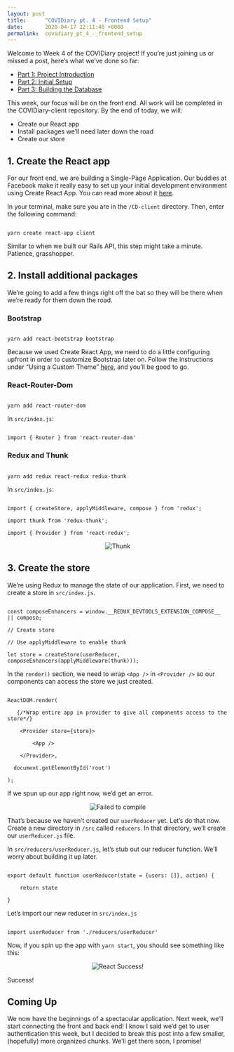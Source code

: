 ```yaml
---
layout: post
title:      "COVIDiary pt. 4 - Frontend Setup"
date:       2020-04-17 22:11:46 +0000
permalink:  covidiary_pt_4_-_frontend_setup
---
```



Welcome to Week 4 of the COVIDiary project! If you’re just joining us or missed a post, here’s what we’ve done so far:

*   [Part 1: Project Introduction](https://www.codewitch.dev/covidiary_-_a_rails_react_project)
*   [Part 2: Initial Setup](https://www.codewitch.dev/covidiary_part_2_-_initial_setup)
*   [Part 3: Building the Database](https://www.codewitch.dev/covidiary_pt_3_-_building_the_database)

This week, our focus will be on the front end. All work will be completed in the COVIDiary-client repository. By the end of today, we will:

*   Create our React app
*   Install packages we’ll need later down the road
*   Create our store


## 1. Create the React app

For our front end, we are building a Single-Page Application. Our buddies at Facebook make it really easy to set up your initial development environment using Create React App. You can read more about it [here](https://github.com/facebook/create-react-app).

In your terminal, make sure you are in the `/CD-client` directory. Then, enter the following command:

```

yarn create react-app client

```

Similar to when we built our Rails API, this step might take a minute. Patience, grasshopper.


## 2. Install additional packages

We’re going to add a few things right off the bat so they will be there when we’re ready for them down the road.


### Bootstrap

```

yarn add react-bootstrap bootstrap

```

Because we used Create React App, we need to do a little configuring upfront in order to customize Bootstrap later on. Follow the instructions under “Using a Custom Theme” [here](https://create-react-app.dev/docs/adding-bootstrap/), and you’ll be good to go.


### React-Router-Dom

```

yarn add react-router-dom

```

In `src/index.js`:

```

import { Router } from 'react-router-dom'

```


### Redux and Thunk

```

yarn add redux react-redux redux-thunk

```

In `src/index.js`:

```

import { createStore, applyMiddleware, compose } from 'redux';

import thunk from 'redux-thunk';

import { Provider } from 'react-redux';

```

<center>
<img alt="Thunk" src="https://media.giphy.com/media/mclaz3NEq6en6/source.gif">
</center>


## 3. Create the store

We’re using Redux to manage the state of our application. First, we need to create a store in `src/index.js`.

```

const composeEnhancers = window.__REDUX_DEVTOOLS_EXTENSION_COMPOSE__ || compose;

// Create store

// Use applyMiddleware to enable thunk

let store = createStore(userReducer, composeEnhancers(applyMiddleware(thunk)));

```

In the `render()` section, we need to wrap `<App />` in `<Provider />` so our components can access the store we just created.

```

ReactDOM.render(

   {/*Wrap entire app in provider to give all components access to the store*/}

    <Provider store={store}>

        <App />

    </Provider>,

  document.getElementById('root')

);

```

If we spun up our app right now, we’d get an error. 

<center>
<img alt="Failed to compile" src="https://i.imgur.com/Z9LuGSH.jpg">
</center>

That’s because we haven’t created our `userReducer` yet. Let’s do that now. Create a new directory in `/src` called `reducers`. In that directory, we’ll create our `userReducer.js` file.

In `src/reducers/userReducer.js`, let’s stub out our reducer function. We’ll worry about building it up later.

```

export default function userReducer(state = {users: []}, action) {

    return state

}

```

Let’s import our new reducer in `src/index.js`

```

import userReducer from './reducers/userReducer'

```

Now, if you spin up the app with `yarn start`, you should see something like this:

<center>
<img alt="React Success!" src="https://i.imgur.com/IC6bVnb.jpg">
</center>

Success!


## Coming Up

We now have the beginnings of a spectacular application. Next week, we’ll start connecting the front and back end! I know I said we’d get to user authentication this week, but I decided to break this post into a few smaller, (hopefully) more organized chunks. We’ll get there soon, I promise!

